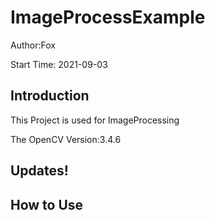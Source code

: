 # ImageProcessExample
Author:Fox

Start Time: 2021-09-03

## Introduction

This Project is used for ImageProcessing

The OpenCV Version:3.4.6

## Updates!



## How to Use

